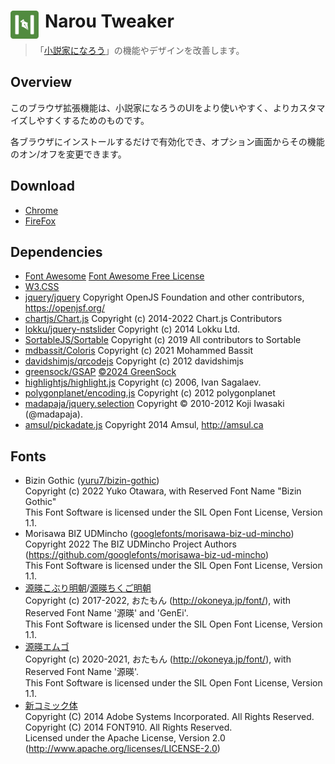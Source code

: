 # <img src="app/assets/icons/icon.png" width="45" align="left" style="margin-right: 10px"> Narou Tweaker

> 「[小説家になろう](https://syosetu.com/)」の機能やデザインを改善します。

## Overview
このブラウザ拡張機能は、小説家になろうのUIをより使いやすく、よりカスタマイズしやすくするためのものです。

各ブラウザにインストールするだけで有効化でき、オプション画面からその機能のオン/オフを変更できます。

## Download
* [Chrome](https://chromewebstore.google.com/detail/ihenjmpgnkmihnoogkokhgboafifphlp)
* [FireFox](https://addons.mozilla.org/ja/firefox/addon/narou-tweaker/)

## Dependencies
* [Font Awesome](https://fontawesome.com/) [Font Awesome Free License](https://fontawesome.com/license/free)
* [W3.CSS](https://www.w3schools.com/w3css/w3css_downloads.asp)
* [jquery/jquery](https://github.com/jquery/jquery) Copyright OpenJS Foundation and other contributors, https://openjsf.org/
* [chartjs/Chart.js](https://github.com/chartjs/Chart.js) Copyright (c) 2014-2022 Chart.js Contributors
* [lokku/jquery-nstslider](https://github.com/lokku/jquery-nstslider) Copyright (c) 2014 Lokku Ltd.
* [SortableJS/Sortable](https://github.com/SortableJS/Sortable) Copyright (c) 2019 All contributors to Sortable
* [mdbassit/Coloris](https://github.com/mdbassit/Coloris) Copyright (c) 2021 Mohammed Bassit
* [davidshimjs/qrcodejs](https://github.com/davidshimjs/qrcodejs) Copyright (c) 2012 davidshimjs
* [greensock/GSAP](https://github.com/greensock/GSAP) [©2024 GreenSock](https://gsap.com/licensing/)
* [highlightjs/highlight.js](https://github.com/highlightjs/highlight.js) Copyright (c) 2006, Ivan Sagalaev.
* [polygonplanet/encoding.js](https://github.com/polygonplanet/encoding.js) Copyright (c) 2012 polygonplanet
* [madapaja/jquery.selection](https://github.com/madapaja/jquery.selection) Copyright © 2010-2012 Koji Iwasaki (@madapaja).
* [amsul/pickadate.js](https://github.com/amsul/pickadate.js) Copyright 2014 Amsul, http://amsul.ca

## Fonts
* Bizin Gothic ([yuru7/bizin-gothic](https://github.com/yuru7/bizin-gothic))<br>Copyright (c) 2022 Yuko Otawara, with Reserved Font Name "Bizin Gothic"<br>This Font Software is licensed under the SIL Open Font License, Version 1.1.
* Morisawa BIZ UDMincho ([googlefonts/morisawa-biz-ud-mincho](https://github.com/googlefonts/morisawa-biz-ud-mincho))<br>Copyright 2022 The BIZ UDMincho Project Authors (https://github.com/googlefonts/morisawa-biz-ud-mincho)<br>This Font Software is licensed under the SIL Open Font License, Version 1.1.
* [源暎こぶり明朝](https://okoneya.jp/font/genei-koburimin.html)/[源暎ちくご明朝](https://okoneya.jp/font/genei-chikumin.html)<br>Copyright (c) 2017-2022, おたもん (http://okoneya.jp/font/), with Reserved Font Name '源暎' and 'GenEi'.<br>This Font Software is licensed under the SIL Open Font License, Version 1.1.
* [源暎エムゴ](https://okoneya.jp/font/genei-m-gothic.html)<br>Copyright (c) 2020-2021, おたもん (http://okoneya.jp/font/), with Reserved Font Name '源暎'.<br>This Font Software is licensed under the SIL Open Font License, Version 1.1.
* [新コミック体](https://www.font910.jp/font-list/conposite-comic.html)<br>Copyright (C) 2014 Adobe Systems Incorporated. All Rights Reserved.<br>Copyright (C) 2014 FONT910. All Rights Reserved.<br>Licensed under the Apache License, Version 2.0 (http://www.apache.org/licenses/LICENSE-2.0)
